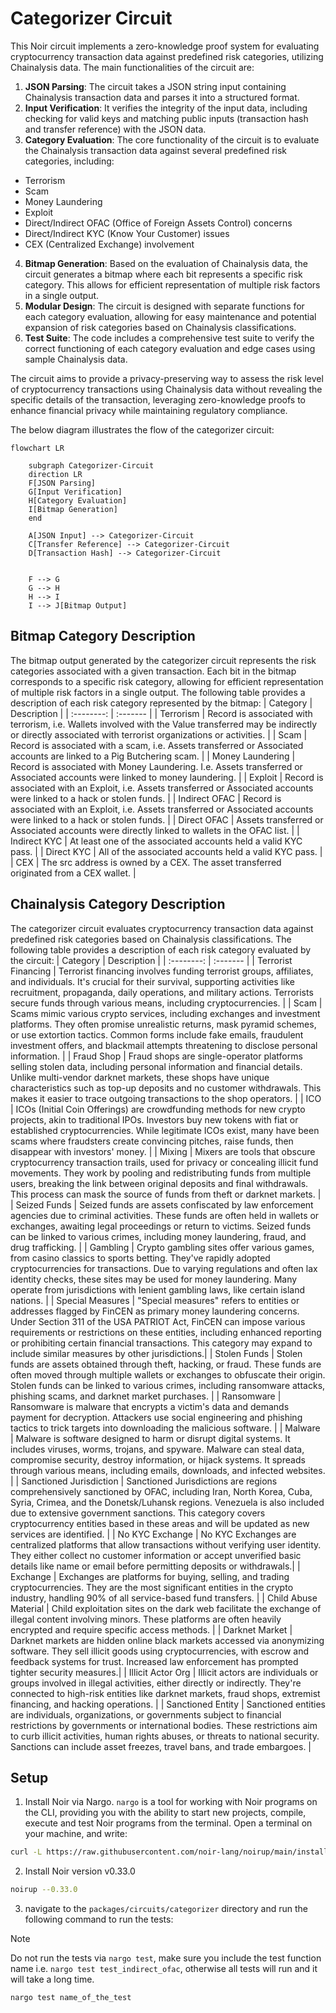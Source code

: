 # Categorizer Circuit
This Noir circuit implements a zero-knowledge proof system for evaluating cryptocurrency transaction data against predefined risk categories, utilizing Chainalysis data. The main functionalities of the circuit are:

1. **JSON Parsing**: The circuit takes a JSON string input containing Chainalysis transaction data and parses it into a structured format.
2. **Input Verification**: It verifies the integrity of the input data, including checking for valid keys and matching public inputs (transaction hash and transfer reference) with the JSON data.
3. **Category Evaluation**: The core functionality of the circuit is to evaluate the Chainalysis transaction data against several predefined risk categories, including:

* Terrorism
* Scam
* Money Laundering
* Exploit
* Direct/Indirect OFAC (Office of Foreign Assets Control) concerns
* Direct/Indirect KYC (Know Your Customer) issues
* CEX (Centralized Exchange) involvement


4. **Bitmap Generation**: Based on the evaluation of Chainalysis data, the circuit generates a bitmap where each bit represents a specific risk category. This allows for efficient representation of multiple risk factors in a single output.
5. **Modular Design**: The circuit is designed with separate functions for each category evaluation, allowing for easy maintenance and potential expansion of risk categories based on Chainalysis classifications.
6. **Test Suite**: The code includes a comprehensive test suite to verify the correct functioning of each category evaluation and edge cases using sample Chainalysis data.

The circuit aims to provide a privacy-preserving way to assess the risk level of cryptocurrency transactions using Chainalysis data without revealing the specific details of the transaction, leveraging zero-knowledge proofs to enhance financial privacy while maintaining regulatory compliance.

The below diagram illustrates the flow of the categorizer circuit:

```mermaid
flowchart LR
    
    subgraph Categorizer-Circuit
    direction LR
    F[JSON Parsing]
    G[Input Verification]
    H[Category Evaluation]
    I[Bitmap Generation]
    end

    A[JSON Input] --> Categorizer-Circuit
    C[Transfer Reference] --> Categorizer-Circuit
    D[Transaction Hash] --> Categorizer-Circuit
    
    
    F --> G
    G --> H
    H --> I
    I --> J[Bitmap Output]
```

## Bitmap Category Description
The bitmap output generated by the categorizer circuit represents the risk categories associated with a given transaction. Each bit in the bitmap corresponds to a specific risk category, allowing for efficient representation of multiple risk factors in a single output. The following table provides a description of each risk category represented by the bitmap:
| Category   | Description |
| :--------: | :-------    |
| Terrorism  | Record is associated with terrorism, i.e. Wallets involved with the Value transferred may be indirectly or directly associated with terrorist organizations or activities. |
| Scam       | Record is associated with a scam, i.e. Assets transferred or Associated accounts are linked to a Pig Butchering scam. |
| Money Laundering    | Record is associated with Money Laundering. I.e. Assets transferred or Associated accounts were linked to money laundering. |
| Exploit    | Record is associated with an Exploit, i.e. Assets transferred or Associated accounts were linked to a hack or stolen funds. |
| Indirect OFAC | Record is associated with an Exploit, i.e. Assets transferred or Associated accounts were linked to a hack or stolen funds. |
| Direct OFAC | Assets transferred or Associated accounts were directly linked to wallets in the OFAC list. |
| Indirect KYC | At least one of the associated accounts held a valid KYC pass. |
| Direct KYC | All of the associated accounts held a valid KYC pass. |
| CEX | The src address is owned by a CEX. The asset transferred originated from a CEX wallet. |

## Chainalysis Category Description
The categorizer circuit evaluates cryptocurrency transaction data against predefined risk categories based on Chainalysis classifications. The following table provides a description of each risk category evaluated by the circuit:
| Category   | Description |
| :--------: | :-------    |
| Terrorist Financing | Terrorist financing involves funding terrorist groups, affiliates, and individuals. It's crucial for their survival, supporting activities like recruitment, propaganda, daily operations, and military actions. Terrorists secure funds through various means, including cryptocurrencies. |
| Scam | Scams mimic various crypto services, including exchanges and investment platforms. They often promise unrealistic returns, mask pyramid schemes, or use extortion tactics. Common forms include fake emails, fraudulent investment offers, and blackmail attempts threatening to disclose personal information. |
| Fraud Shop | Fraud shops are single-operator platforms selling stolen data, including personal information and financial details. Unlike multi-vendor darknet markets, these shops have unique characteristics such as top-up deposits and no customer withdrawals. This makes it easier to trace outgoing transactions to the shop operators. |
| ICO | ICOs (Initial Coin Offerings) are crowdfunding methods for new crypto projects, akin to traditional IPOs. Investors buy new tokens with fiat or established cryptocurrencies. While legitimate ICOs exist, many have been scams where fraudsters create convincing pitches, raise funds, then disappear with investors' money. |
| Mixing | Mixers are tools that obscure cryptocurrency transaction trails, used for privacy or concealing illicit fund movements. They work by pooling and redistributing funds from multiple users, breaking the link between original deposits and final withdrawals. This process can mask the source of funds from theft or darknet markets. |
| Seized Funds | Seized funds are assets confiscated by law enforcement agencies due to criminal activities. These funds are often held in wallets or exchanges, awaiting legal proceedings or return to victims. Seized funds can be linked to various crimes, including money laundering, fraud, and drug trafficking. |
| Gambling | Crypto gambling sites offer various games, from casino classics to sports betting. They've rapidly adopted cryptocurrencies for transactions. Due to varying regulations and often lax identity checks, these sites may be used for money laundering. Many operate from jurisdictions with lenient gambling laws, like certain island nations. |
| Special Measures | "Special measures" refers to entities or addresses flagged by FinCEN as primary money laundering concerns. Under Section 311 of the USA PATRIOT Act, FinCEN can impose various requirements or restrictions on these entities, including enhanced reporting or prohibiting certain financial transactions. This category may expand to include similar measures by other jurisdictions.|
| Stolen Funds | Stolen funds are assets obtained through theft, hacking, or fraud. These funds are often moved through multiple wallets or exchanges to obfuscate their origin. Stolen funds can be linked to various crimes, including ransomware attacks, phishing scams, and darknet market purchases. |
| Ransomware | Ransomware is malware that encrypts a victim's data and demands payment for decryption. Attackers use social engineering and phishing tactics to trick targets into downloading the malicious software. |
| Malware | Malware is software designed to harm or disrupt digital systems. It includes viruses, worms, trojans, and spyware. Malware can steal data, compromise security, destroy information, or hijack systems. It spreads through various means, including emails, downloads, and infected websites. |
| Sanctioned Jurisdiction | Sanctioned Jurisdictions are regions comprehensively sanctioned by OFAC, including Iran, North Korea, Cuba, Syria, Crimea, and the Donetsk/Luhansk regions. Venezuela is also included due to extensive government sanctions. This category covers cryptocurrency entities based in these areas and will be updated as new services are identified. |
| No KYC Exchange | No KYC Exchanges are centralized platforms that allow transactions without verifying user identity. They either collect no customer information or accept unverified basic details like name or email before permitting deposits or withdrawals.|
| Exchange | Exchanges are platforms for buying, selling, and trading cryptocurrencies. They are the most significant entities in the crypto industry, handling 90% of all service-based fund transfers. |
| Child Abuse Material | Child exploitation sites on the dark web facilitate the exchange of illegal content involving minors. These platforms are often heavily encrypted and require specific access methods. |
| Darknet Market | Darknet markets are hidden online black markets accessed via anonymizing software. They sell illicit goods using cryptocurrencies, with escrow and feedback systems for trust. Increased law enforcement has prompted tighter security measures.|
| Illicit Actor Org | Illicit actors are individuals or groups involved in illegal activities, either directly or indirectly. They're connected to high-risk entities like darknet markets, fraud shops, extremist financing, and hacking operations. |
| Sanctioned Entity | Sanctioned entities are individuals, organizations, or governments subject to financial restrictions by governments or international bodies. These restrictions aim to curb illicit activities, human rights abuses, or threats to national security. Sanctions can include asset freezes, travel bans, and trade embargoes. |

## Setup
1. Install Noir via Nargo. `nargo` is a tool for working with Noir programs on the CLI, providing you with the ability to start new projects, compile, execute and test Noir programs from the terminal.
Open a terminal on your machine, and write:
```bash
curl -L https://raw.githubusercontent.com/noir-lang/noirup/main/install | bash
```
2. Install Noir version v0.33.0
```bash
noirup --0.33.0
```
3. navigate to the `packages/circuits/categorizer` directory and run the following command to run the tests:
> [!NOTE]
> Do not run the tests via `nargo test`, make sure you include the test function name i.e. `nargo test test_indirect_ofac`, otherwise all tests will run and it will take a long time.
```bash
nargo test name_of_the_test
```
